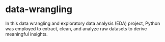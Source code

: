 # data-wrangling
In this data wrangling and exploratory data analysis (EDA) project, Python was employed to extract, clean, and analyze raw datasets to derive meaningful insights. 
